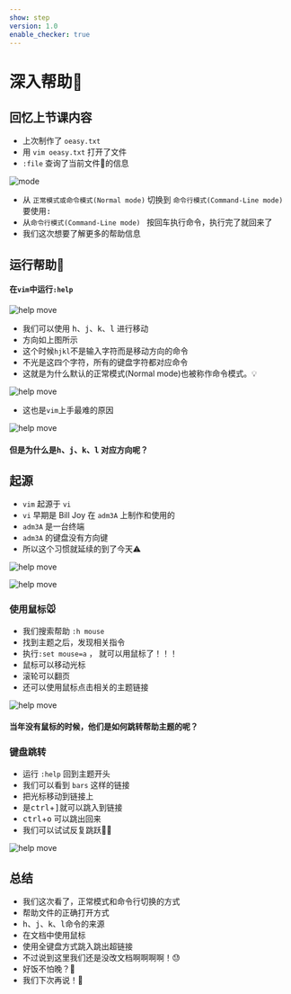 ```yaml
---
show: step
version: 1.0
enable_checker: true
---
```


# 深入帮助📕

## 回忆上节课内容

- 上次制作了 `oeasy.txt` 
- 用 `vim oeasy.txt` 打开了文件
-  `:file` 查询了当前文件🔖的信息

![mode](https://labfile.oss.aliyuncs.com/courses/2840/vim-vi-mode00.png)

- 从 `正常模式或命令模式(Normal mode)` 切换到 `命令行模式(Command-Line mode) ` 要使用<kbd>:</kbd>
- 从`命令行模式(Command-Line mode) ` 按<kbd>回车</kbd>执行命令，执行完了就回来了
- 我们这次想要了解更多的帮助信息

## 运行帮助📕

#### 在`vim`中运行`:help`

![help move](https://labfile.oss.aliyuncs.com/courses/2840/vim_help_move.png)

- 我们可以使用 <kbd>h</kbd>、<kbd>j</kbd>、<kbd>k</kbd>、<kbd>l</kbd> 进行移动
- 方向如上图所示
- 这个时候`hjkl`不是输入字符而是移动方向的命令
- 不光是这四个字符，所有的键盘字符都对应命令
- 这就是为什么默认的正常模式(Normal mode)也被称作命令模式。💡


![help move](https://labfile.oss.aliyuncs.com/courses/2840/vi-keyboard.gif)


- 这也是`vim`上手最难的原因


![help move](https://labfile.oss.aliyuncs.com/courses/2840/vim-learning-curve.jpg)


#### 但是为什么是<kbd>h</kbd>、<kbd>j</kbd>、<kbd>k</kbd>、<kbd>l</kbd> 对应方向呢？

## 起源

- `vim` 起源于 `vi` 
- `vi` 早期是 Bill Joy 在 `adm3A` 上制作和使用的
- `adm3A` 是一台终端
- `adm3A` 的键盘没有方向键
-  所以这个习惯就延续的到了今天⚠️


![help move](https://labfile.oss.aliyuncs.com/courses/2840/adm3a.jpg)

![help move](https://labfile.oss.aliyuncs.com/courses/2840/ADM3A-keyboard.jpg)


### 使用鼠标🐭

- 我们搜索帮助 `:h mouse`
- 找到主题之后，发现相关指令
- 执行`:set mouse=a` ， 就可以用鼠标了！！！
- 鼠标可以移动光标
- 滚轮可以翻页
- 还可以使用鼠标点击相关的主题链接

![help move](https://labfile.oss.aliyuncs.com/courses/2840/mouse%20on.png)

#### 当年没有鼠标的时候，他们是如何跳转帮助主题的呢？

### 键盘跳转

- 运行 `:help` 回到主题开头
- 我们可以看到 `bars` 这样的链接
- 把光标移动到链接上
- 是<kbd>ctrl</kbd>+<kbd>]</kbd>就可以跳入到链接
- <kbd>ctrl</kbd>+<kbd>o</kbd> 可以跳出回来
- 我们可以试试反复跳跃🤸‍♀️

![help move](https://labfile.oss.aliyuncs.com/courses/2840/jump%20link.jpg)

## 总结
- 我们这次看了，正常模式和命令行切换的方式
- 帮助文件的正确打开方式
- <kbd>h</kbd>、<kbd>j</kbd>、<kbd>k</kbd>、<kbd>l</kbd>命令的来源
- 在文档中使用鼠标
- 使用全键盘方式跳入跳出超链接
- 不过说到这里我们还是没改文档啊啊啊啊！😓
- 好饭不怕晚？🤪
- 我们下次再说！👋